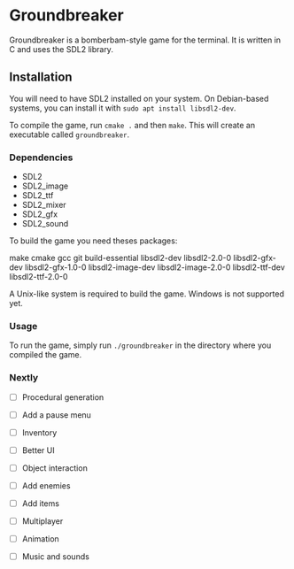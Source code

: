 # Groundbreaker

Groundbreaker is a bomberbam-style game for the terminal. It is written in C and uses the SDL2 library.

## Installation
You will need to have SDL2 installed on your system. On Debian-based systems, you can install it with `sudo apt install libsdl2-dev`.

To compile the game, run `cmake .` and then `make`. This will create an executable called `groundbreaker`.


### Dependencies

- SDL2
- SDL2\_image
- SDL2\_ttf
- SDL2\_mixer
- SDL2\_gfx
- SDL2\_sound

To build the game you need theses packages:

make cmake gcc git build-essential libsdl2-dev libsdl2-2.0-0 libsdl2-gfx-dev libsdl2-gfx-1.0-0 libsdl2-image-dev libsdl2-image-2.0-0 libsdl2-ttf-dev libsdl2-ttf-2.0-0

A Unix-like system is required to build the game.
Windows is not supported yet.

### Usage

To run the game, simply run `./groundbreaker` in the directory where you compiled the game.


### Nextly

- [ ] Procedural generation
- [ ] Add a pause menu
- [ ] Inventory
- [ ] Better UI
- [ ] Object interaction
- [ ] Add enemies
- [ ] Add items
- [ ] Multiplayer
- [ ] Animation
- [ ] Music and sounds




